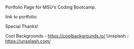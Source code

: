 Portfolio Page for MSU's Coding Bootcamp.

link to portfolio: 

Special Thanks!

Cool Backgrounds - https://coolbackgrounds.io/
Unsplash - https://unsplash.com/
